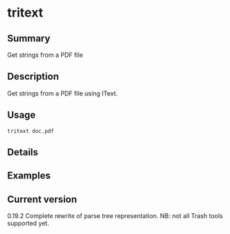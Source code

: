 # tritext

## Summary

Get strings from a PDF file

## Description

Get strings from a PDF file using IText.

## Usage

    tritext doc.pdf

## Details

## Examples

## Current version

0.19.2 Complete rewrite of parse tree representation. NB: not all Trash tools supported yet.
